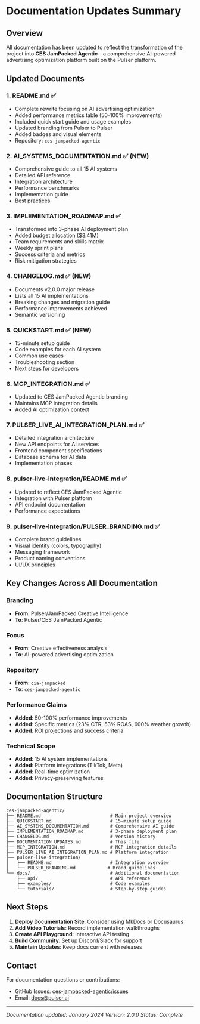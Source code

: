 # Documentation Updates Summary

## Overview

All documentation has been updated to reflect the transformation of the project into **CES JamPacked Agentic** - a comprehensive AI-powered advertising optimization platform built on the Pulser platform.

## Updated Documents

### 1. **README.md** ✅
- Complete rewrite focusing on AI advertising optimization
- Added performance metrics table (50-100% improvements)
- Included quick start guide and usage examples
- Updated branding from Pulser to Pulser
- Added badges and visual elements
- Repository: `ces-jampacked-agentic`

### 2. **AI_SYSTEMS_DOCUMENTATION.md** ✅ (NEW)
- Comprehensive guide to all 15 AI systems
- Detailed API reference
- Integration architecture
- Performance benchmarks
- Implementation guide
- Best practices

### 3. **IMPLEMENTATION_ROADMAP.md** ✅
- Transformed into 3-phase AI deployment plan
- Added budget allocation ($3.41M)
- Team requirements and skills matrix
- Weekly sprint plans
- Success criteria and metrics
- Risk mitigation strategies

### 4. **CHANGELOG.md** ✅ (NEW)
- Documents v2.0.0 major release
- Lists all 15 AI implementations
- Breaking changes and migration guide
- Performance improvements achieved
- Semantic versioning

### 5. **QUICKSTART.md** ✅ (NEW)
- 15-minute setup guide
- Code examples for each AI system
- Common use cases
- Troubleshooting section
- Next steps for developers

### 6. **MCP_INTEGRATION.md** ✅
- Updated to CES JamPacked Agentic branding
- Maintains MCP integration details
- Added AI optimization context

### 7. **PULSER_LIVE_AI_INTEGRATION_PLAN.md** ✅
- Detailed integration architecture
- New API endpoints for AI services
- Frontend component specifications
- Database schema for AI data
- Implementation phases

### 8. **pulser-live-integration/README.md** ✅
- Updated to reflect CES JamPacked Agentic
- Integration with Pulser platform
- API endpoint documentation
- Performance expectations

### 9. **pulser-live-integration/PULSER_BRANDING.md** ✅
- Complete brand guidelines
- Visual identity (colors, typography)
- Messaging framework
- Product naming conventions
- UI/UX principles

## Key Changes Across All Documentation

### Branding
- **From**: Pulser/JamPacked Creative Intelligence
- **To**: Pulser/CES JamPacked Agentic

### Focus
- **From**: Creative effectiveness analysis
- **To**: AI-powered advertising optimization

### Repository
- **From**: `cia-jampacked`
- **To**: `ces-jampacked-agentic`

### Performance Claims
- **Added**: 50-100% performance improvements
- **Added**: Specific metrics (23% CTR, 53% ROAS, 600% weather growth)
- **Added**: ROI projections and success criteria

### Technical Scope
- **Added**: 15 AI system implementations
- **Added**: Platform integrations (TikTok, Meta)
- **Added**: Real-time optimization
- **Added**: Privacy-preserving features

## Documentation Structure

```
ces-jampacked-agentic/
├── README.md                          # Main project overview
├── QUICKSTART.md                      # 15-minute setup guide
├── AI_SYSTEMS_DOCUMENTATION.md        # Comprehensive AI guide
├── IMPLEMENTATION_ROADMAP.md          # 3-phase deployment plan
├── CHANGELOG.md                       # Version history
├── DOCUMENTATION_UPDATES.md           # This file
├── MCP_INTEGRATION.md                 # MCP integration details
├── PULSER_LIVE_AI_INTEGRATION_PLAN.md # Platform integration
├── pulser-live-integration/
│   ├── README.md                      # Integration overview
│   └── PULSER_BRANDING.md            # Brand guidelines
└── docs/                              # Additional documentation
    ├── api/                           # API reference
    ├── examples/                      # Code examples
    └── tutorials/                     # Step-by-step guides
```

## Next Steps

1. **Deploy Documentation Site**: Consider using MkDocs or Docusaurus
2. **Add Video Tutorials**: Record implementation walkthroughs
3. **Create API Playground**: Interactive API testing
4. **Build Community**: Set up Discord/Slack for support
5. **Maintain Updates**: Keep docs current with releases

## Contact

For documentation questions or contributions:
- GitHub Issues: [ces-jampacked-agentic/issues](https://github.com/jgtolentino/ces-jampacked-agentic/issues)
- Email: docs@pulser.ai

---

*Documentation updated: January 2024*
*Version: 2.0.0*
*Status: Complete*